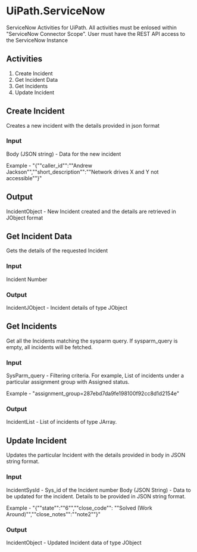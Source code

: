 # UiPath.ServiceNow

ServiceNow Activities for UiPath. All activities must be enlosed within "ServiceNow Connector Scope". User must have the REST API access
to the ServiceNow Instance

## Activities

1. Create Incident
2. Get Incident Data
3. Get Incidents
4. Update Incident

## Create Incident

Creates a new incident with the details provided in json format

### Input

Body (JSON string) - Data for the new incident

Example - "{""caller_id"":""Andrew Jackson"",""short_description"":""Network drives X and Y not accessible""}"

## Output

IncidentObject - New Incident created and the details are retrieved in JObject format

## Get Incident Data

Gets the details of the requested Incident

### Input

Incident Number

### Output

IncidentJObject - Incident details of type JObject

## Get Incidents

Get all the Incidents matching the sysparm query. If sysparm_query is empty, all incidents will be fetched.

### Input

SysParm_query - Filtering criteria. For example, List of incidents under a particular assignment group with Assigned status.

Example - "assignment_group=287ebd7da9fe198100f92cc8d1d2154e"

### Output
IncidentList - List of incidents of type JArray.

## Update Incident  

Updates the particular Incident with the details provided in body in JSON string format.

### Input

IncidentSysId - Sys_id of the Incident number
Body (JSON String) - Data to be updated for the incident. Details to be provided in JSON string format.

Example - "{""state"":""6"",""close_code"": ""Solved (Work Around)"",""close_notes"":""note2""}"

### Output

IncidentObject - Updated Incident data of type JObject
